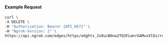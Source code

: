 <!-- Code generated for API Clients. DO NOT EDIT. -->

#### Example Request

```bash
curl \
-X DELETE \
-H "Authorization: Bearer {API_KEY}" \
-H "Ngrok-Version: 2" \
https://api.ngrok.com/edges/https/edghts_2x8ucB6nw2TQ3FLmnrGAMvxXlDz/routes/edghtsrt_2x8ucA2Yok9mFiFb1ViUMQlsZKz/saml
```
